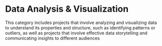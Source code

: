 # Data Analysis & Visualization
This category includes projects that involve analyzing and visualizing data to understand its properties and structure, such as identifying patterns or outliers, as well as projects that involve effective data storytelling and communicating insights to different audiences
